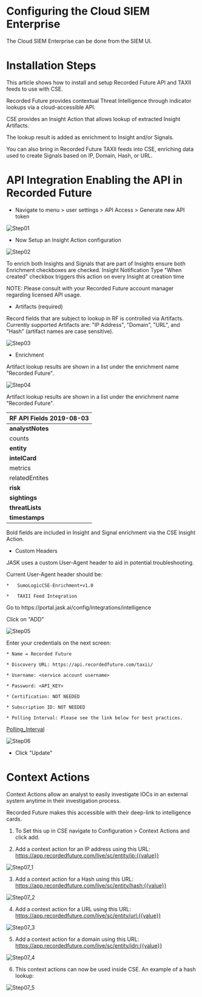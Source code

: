 Configuring the Cloud SIEM Enterprise
=====================================

The Cloud SIEM Enterprise can be done from the SIEM UI.

Installation Steps
==================

This article shows how to install and setup Recorded Future API and TAXII feeds to use with CSE.

Recorded Future provides contextual Threat Intelligence through indicator lookups via a cloud-accessible API. 

CSE provides an Insight Action that allows lookup of extracted Insight Artifacts. 

The lookup result is added as enrichment to Insight and/or Signals. 

You can also bring in Recorded Future TAXII feeds into CSE, enriching data used to create Signals based on IP, Domain, Hash, or URL.

API Integration Enabling the API in Recorded Future
===================================================

*	Navigate to menu > user settings > API Access > Generate new API token

![Step01](https://github.com/wks-sumo-logic/sumologic-rfsync/blob/master/doc/01_sumologic/CSE_steps/cse.step.1.png "Generate API Token")
 
*	Now Setup an Insight Action configuration

![Step02](https://github.com/wks-sumo-logic/sumologic-rfsync/blob/master/doc/01_sumologic/CSE_steps/cse.step.2.png "Insight Action Config")

To enrich both Insights and Signals that are part of Insights ensure both Enrichment checkboxes are checked.
Insight Notification Type "When created" checkbox triggers this action on every Insight at creation time

NOTE: Please consult with your Recorded Future account manager regarding licensed API usage.

* 	Artifacts (required)

Record fields that are subject to lookup in RF is controlled via Artifacts. 
Currently supported Artifacts are: "IP Address", "Domain", "URL", and "Hash" (artifact names are case sensitive).

![Step03](https://github.com/wks-sumo-logic/sumologic-rfsync/blob/master/doc/01_sumologic/CSE_steps/cse.step.3.png "Feed List")

*	Enrichment

Artifact lookup results are shown in a list under the enrichment name "Recorded Future".
 
![Step04](https://github.com/wks-sumo-logic/sumologic-rfsync/blob/master/doc/01_sumologic/CSE_steps/cse.step.4.png "Enrichment")

Artifact lookup results are shown in a list under the enrichment name "Recorded Future".

| RF API Fields 2019-08-03  |
|:--------------------------|
|	**analystNotes**        |
|	counts              |
|	**entity**              |
|	**intelCard**           |
|	metrics             |
|	relatedEntites      |
|	**risk**                |
|	**sightings**           |
|	**threatLists**         |
|	**timestamps**          |

Bold fields are included in Insight and Signal enrichment via the CSE Insight Action.

*	Custom Headers

JASK uses a custom User-Agent header to aid in potential troubleshooting. 

Current User-Agent header should be:

	*	SumoLogicCSE-Enrichment+v1.0

	*	TAXII Feed Integration

Go to https://<tenant>portal.jask.ai/config/integrations/intelligence

Click on "ADD" 
	
![Step05](https://github.com/wks-sumo-logic/sumologic-rfsync/blob/master/doc/01_sumologic/CSE_steps/cse.step.5.customer.headers.png "Map List")

Enter your credentials on the next screen:

	* Name = Recorded Future

	* Discovery URL: https://api.recordedfuture.com/taxii/

	* Username: <service account username>

	* Password: <API_KEY>

	* Certification: NOT NEEDED

	* Subscription ID: NOT NEEDED

	* Polling Interval: Please see the link below for best practices.

[Polling_Interval](https://support.recordedfuture.com/hc/en-us/articles/115010401968-Risk-List-Download-Recommendations)

![Step06](https://github.com/wks-sumo-logic/sumologic-rfsync/blob/master/doc/01_sumologic/CSE_steps/cse.step.6.png "Map List")

*	Click "Update"

Context Actions
===============

Context Actions allow an analyst to easily investigate IOCs in an external system anytime in their investigation process. 

Recorded Future makes this accessible with their deep-link to intelligence cards.

1.	To Set this up in CSE navigate to Configuration > Context Actions and click add.

2.	Add a context action for an IP address using this URL: https://app.recordedfuture.com/live/sc/entity/ip:{{value}}
 
![Step07_1](https://github.com/wks-sumo-logic/sumologic-rfsync/blob/master/doc/01_sumologic/CSE_steps/cse.step.7.1.png "IP-Address")

3.	Add a context action for a Hash using this URL: https://app.recordedfuture.com/live/sc/entity/hash:{{value}}
 
![Step07_2](https://github.com/wks-sumo-logic/sumologic-rfsync/blob/master/doc/01_sumologic/CSE_steps/cse.step.7.2.png "Hash")

4. 	Add a context action for a URL using this URL: https://app.recordedfuture.com/live/sc/entity/url:{{value}}

![Step07_3](https://github.com/wks-sumo-logic/sumologic-rfsync/blob/master/doc/01_sumologic/CSE_steps/cse.step.7.3.png "URL")
 
5. 	Add a context action for a domain using this URL: https://app.recordedfuture.com/live/sc/entity/idn:{{value}}
 
![Step07_4](https://github.com/wks-sumo-logic/sumologic-rfsync/blob/master/doc/01_sumologic/CSE_steps/cse.step.7.4.png "Domain")

6.	This context actions can now be used inside CSE. An example of a hash lookup:
 
![Step07_5](https://github.com/wks-sumo-logic/sumologic-rfsync/blob/master/doc/01_sumologic/CSE_steps/cse.step.7.5.png "Hash")

